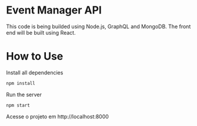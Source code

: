 # Event Manager API

This code is being builded using Node.js, GraphQL and MongoDB. The front end will be built using React.

# How to Use

Install all dependencies
```sh
npm install
```

Run the server
```sh
npm start
```
Acesse o projeto em http://localhost:8000